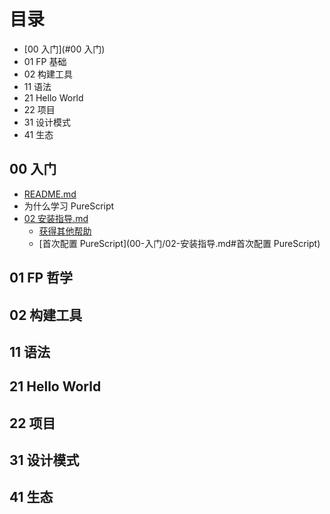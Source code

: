 # 目录

- [00 入门](#00 入门)
- 01 FP 基础
- 02 构建工具
- 11 语法
- 21 Hello World
- 22 项目
- 31 设计模式
- 41 生态

## 00 入门

- [README.md](00-入门/README.md)
- 为什么学习 PureScript
- [02 安装指导.md](00-入门/02-安装指导.md)
  - [获得其他帮助](00-入门/02-安装指导.md#获得其他帮助)
  - [首次配置 PureScript](00-入门/02-安装指导.md#首次配置 PureScript)

## 01 FP 哲学

## 02 构建工具

## 11 语法

## 21 Hello World

## 22 项目

## 31 设计模式

## 41 生态

